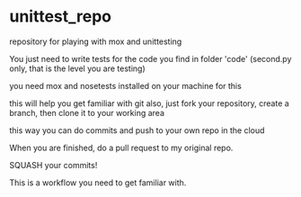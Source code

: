 unittest_repo
=============

repository for playing with mox and unittesting

You just need to write tests for the code you find in folder 'code' (second.py only, that is the level you are testing)

you need mox and nosetests installed on your machine for this

this will help you get familiar with git also, just fork your repository, create a branch, then clone it to your working area

this way you can do commits and push to your own repo in the cloud

When you are finished, do a pull request to my original repo. 

SQUASH your commits! 

This is a workflow you need to get familiar with.
